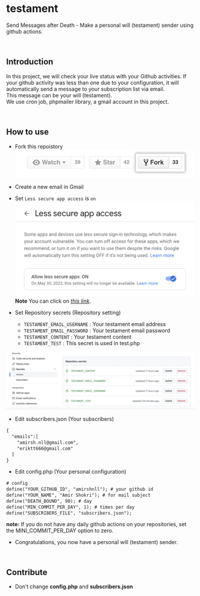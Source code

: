 # testament
Send Messages after Death - Make a personal will (testament) sender using github actions.

<br />

## Introduction
In this project, we will check your live status with your Github activities. If your github activity was less than one due to your configuration, it will automatically send a message to your subscription list via email.
<br />
This message can be your will (testament).
<br />
We use cron job, phpmailer library, a gmail account in this project.

<br />

## How to use
- Fork this repoistory
![How to fork a repository](img/fork_button.jpeg)
- Create a new email in Gmail
- Set `Less secure app access` is `on`
![Less secure app access - (Gmail)](img/allow-less-secure-app.png)
**Note** You can click on *[this link](https://myaccount.google.com/lesssecureapps)*.

- Set Repository secrets (Repository setting)
  - `TESTAMENT_EMAIL_USERNAME` : Your testament email address
  - `TESTAMENT_EMAIL_PASSWORD` : Your testament email password
  - `TESTAMENT_CONTENT` : Your testament content
  - `TESTAMENT_TEST` : This secret is used in test.php

![Set Repository secrets](img/secrets.png)

- Edit subscribers.json (Your subscribers)
```
{
  "emails":[
    "amirsh.nll@gmail.com",
    "eriktt666@gmail.com"
  ]
}
```

- Edit config.php (Your personal configuration)
```
# config
define("YOUR_GITHUB_ID", "amirshnll"); # your github id
define("YOUR_NAME", "Amir Shokri"); # for mail subject
define("DEATH_BOUND", 90); # day
define("MIN_COMMIT_PER_DAY", 1); # times per day
define("SUBSCRIBERS_FILE", "subscribers.json");
```
**note:** If you do not have any daily github actions on your repositories, set the MINI_COMMIT_PER_DAY option to zero.

- Congratulations, you now have a personal will (testament) sender.

<br />


## Contribute
- Don't change **config.php** and **subscribers.json**
